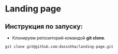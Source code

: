 # Landing page 

## Инструкция по запуску:
* Клонируем репозиторий командой **git clone**.
```
git clone git@github.com:dassshha/landing-page.git
```
